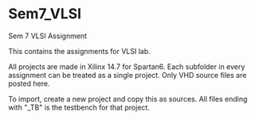 # Sem7_VLSI
Sem 7 VLSI Assignment

This contains the assignments for VLSI lab.

All projects are made in Xilinx 14.7 for Spartan6. Each subfolder in every assignment can be treated as a single project. Only VHD source files are posted here.

To import, create a new project and copy this as sources. All files ending with "_TB" is the testbench for that project.
